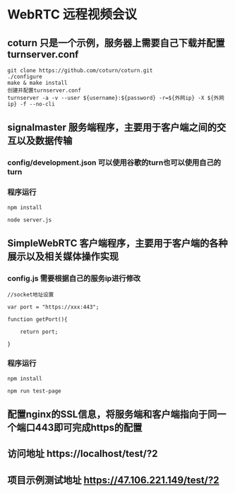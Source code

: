 # WebRTC 远程视频会议
## coturn 只是一个示例，服务器上需要自己下载并配置turnserver.conf
```
git clone https://github.com/coturn/coturn.git 
./configure
make & make install 
创建并配置turnserver.conf  
turnserver -a -v --user ${username}:${password} -r=${外网ip} -X ${外网ip} -f --no-cli  
```

## signalmaster 服务端程序，主要用于客户端之间的交互以及数据传输
### config/development.json 可以使用谷歌的turn也可以使用自己的turn
### 程序运行
```
npm install  

node server.js  

```

## SimpleWebRTC 客户端程序，主要用于客户端的各种展示以及相关媒体操作实现
### config.js 需要根据自己的服务ip进行修改
```
//socket地址设置  

var port = "https://xxx:443";  

function getPort(){  

    return port;  
    
}  
```
### 程序运行
```
npm install  

npm run test-page  
```

## 配置nginx的SSL信息，将服务端和客户端指向于同一个端口443即可完成https的配置

## 访问地址 https://localhost/test/?2
## 项目示例测试地址 https://47.106.221.149/test/?2
